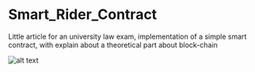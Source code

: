 # Smart_Rider_Contract
Little article for an university law exam, implementation of a simple smart contract, with explain about a theoretical part about block-chain

![alt text](https://github.com/Andrew-Wyn/Smart_Rider_Contract/tree/master/eth.png?raw=true)
